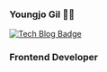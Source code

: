 ### Youngjo Gil 🙌🏼

[![Tech Blog Badge](http://img.shields.io/badge/-blog%20blog-blue?style=flat-square&logo=Jekyll&link=https://velog.io/@0jo-gil/posts)](https://velog.io/@0jo-gil/posts)

### Frontend Developer
